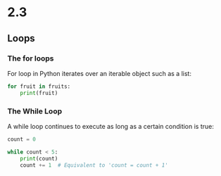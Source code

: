 # 2.3
## Loops
### The for loops
For loop in Python iterates over an iterable object such as a list:
````python
for fruit in fruits:
    print(fruit)
````
### The While Loop
A while loop continues to execute as long as a certain condition is true:

````python
count = 0

while count < 5:
    print(count)
    count += 1  # Equivalent to 'count = count + 1'
````
